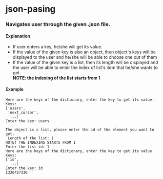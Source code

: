 # json-pasing

### Navigates user through the given .json file.

#### Explanation
- If user enters a key, he/she will get its value.
- If the value of the given key is also an object, then object's keys will be displayed to the user and he/she will be able to choose one out of them
- If the value of the given key is a list, then its length will be displayed and the user will be able to enter the index of list's item that he/she wants to get.<br>
**NOTE: the indexing of the list starts from 1**

#### Example
```
Here are the keys of the dictionary, enter the key to get its value. Keys:
['users',
 'next_cursor',
  ...]
Enter the key: users

The object is a list, please enter the id of the element you want to get.
 Length of the list: 1
NOTE! THE INDEXING STARTS FROM 1
Enter the list id: 1
Here are the keys of the dictionary, enter the key to get its value. Keys:
['id',
  ...]
Enter the key: id
1330457336
```